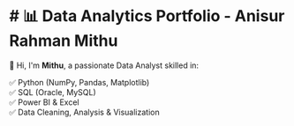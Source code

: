 # # 📊 Data Analytics Portfolio - Anisur Rahman Mithu

👋 Hi, I'm **Mithu**, a passionate Data Analyst skilled in:

✅ Python (NumPy, Pandas, Matplotlib)  
✅ SQL (Oracle, MySQL)  
✅ Power BI & Excel  
✅ Data Cleaning, Analysis & Visualization  

